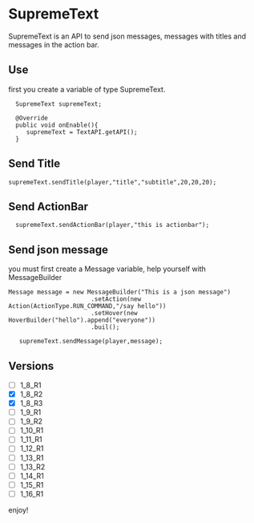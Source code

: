 # SupremeText
SupremeText is an API to send json messages, messages with titles and messages in the action bar.

## Use
first you create a variable of type SupremeText.

```
  SupremeText supremeText;
  
  @Override
  public void onEnable(){
     supremeText = TextAPI.getAPI();
  }
```

## Send Title 

```  
supremeText.sendTitle(player,"title","subtitle",20,20,20);
```

## Send ActionBar

```
  supremeText.sendActionBar(player,"this is actionbar");
```

## Send json message
you must first create a Message variable, help yourself with MessageBuilder

```
Message message = new MessageBuilder("This is a json message")
                       .setAction(new Action(ActionType.RUN_COMMAND,"/say hello"))
                       .setHover(new HoverBuilder("hello").append("everyone"))
                       .buil();
                           
   supremeText.sendMessage(player,message);
```

## Versions

- [ ] 1_8_R1
- [X] 1_8_R2
- [X] 1_8_R3
- [ ] 1_9_R1
- [ ] 1_9_R2
- [ ] 1_10_R1
- [ ] 1_11_R1
- [ ] 1_12_R1
- [ ] 1_13_R1
- [ ] 1_13_R2
- [ ] 1_14_R1
- [ ] 1_15_R1
- [ ] 1_16_R1

enjoy!


